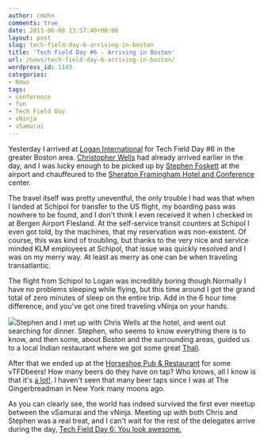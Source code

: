 ```yaml
---
author: cmohn
comments: true
date: 2011-06-08 13:57:40+00:00
layout: post
slug: tech-field-day-6-arriving-in-boston
title: 'Tech Field Day #6 - Arriving in Boston'
url: /news/tech-field-day-6-arriving-in-boston/
wordpress_id: 1143
categories:
- News
tags:
- conference
- fun
- Tech Field Day
- vNinja
- vSamurai
---
```


Yesterday I arrived at [Logan International](http://www.massport.com/logan-airport/Pages/Default.aspx) for Tech Field Day #6 in the greater Boston area. [Christopher Wells](http://twitter.com/wygtya) had already arrived earlier in the day, and I was lucky enough to be picked up by [Stephen Foskett](http://twitter.com/sfoskett) at the airport and chauffeured to the [Sheraton Framingham Hotel and Conference](http://www.starwoodhotels.com/sheraton/property/overview/index.html?propertyID=756) center.

The travel itself was pretty uneventful, the only trouble I had was that when I landed at Schipol for transfer to the US flight, my boarding pass was nowhere to be found, and I don't think I even received it when I checked in at Bergen Airport Flesland. At the self-service transit counters at Schipol I even got told, by the machines, that my reservation was non-existent. Of course, this was kind of troubling, but thanks to the very nice and service minded KLM employees at Schipol, that issue was quickly resolved and I was on my merry way. At least as merry as one can be when traveling transatlantic. 

The flight from Schipol to Logan was incredibly boring though.Normally I have no problems sleeping while flying, but this time around I got the grand total of zero minutes of sleep on the entire trip. Add in the 6 hour time difference, and you've got one tired traveling vNinja on your hands.

![](http://vninja.net/wordpress/wp-content/uploads/2011/06/316569365.jpg)Stephen and I met up with Chris Wells at the hotel, and went out searching for dinner. Stephen, who seems to know everything there is to know, and then some, about Boston and the surrounding areas, guided us to a local Indian restaurant where we got some great [Thali](http://en.wikipedia.org/wiki/Thali). 

After that we ended up at the [Horseshoe Pub & Restaurant](http://www.horseshoepub.com/) for some vTFDbeers! How many beers do they have on tap? Who knows, all I know is that it's [a lot!](http://www.horseshoepub.com/beer_list.html). I haven't seen that many beer taps since I was at The Gingerbreadman in New York many moons ago.

As you can clearly see, the world has indeed survived the first ever meetup between the vSamurai and the vNinja. Meeting up with both Chris and Stephen was a real treat, and I can't wait for the rest of the delegates arrive during the day, [Tech Field Day 6: You look awesome.](http://techfieldday.com/2011/tfd6/)


